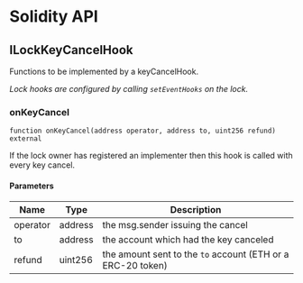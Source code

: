 # Solidity API

## ILockKeyCancelHook

Functions to be implemented by a keyCancelHook.

_Lock hooks are configured by calling `setEventHooks` on the lock._

### onKeyCancel

```solidity
function onKeyCancel(address operator, address to, uint256 refund) external
```

If the lock owner has registered an implementer
then this hook is called with every key cancel.

#### Parameters

| Name     | Type    | Description                                                 |
| -------- | ------- | ----------------------------------------------------------- |
| operator | address | the msg.sender issuing the cancel                           |
| to       | address | the account which had the key canceled                      |
| refund   | uint256 | the amount sent to the `to` account (ETH or a ERC-20 token) |
